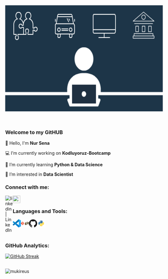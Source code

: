 <br />
<p align="center">
  <img src="https://github.com/nursenabozdag/nursenabozdag/blob/main/98280c9ae6e97b29681fccbf04e57117.gif" width="550" height="340" />
</p>
<br />


### Welcome to my GitHUB

👋 Hello, I'm **Nur Sena**

💻 I’m currently working on **Kodluyoruz-Bootcamp**

📌 I’m currently learning **Python & Data Science**

👀 I’m interested in **Data Scientist**
<br />
### Connect with me:
[<img align="left" alt="linkedin | LinkedIn" width="24px" src="https://raw.githubusercontent.com/peterthehan/peterthehan/master/assets/linkedin.svg" />]([https://www.linkedin.com/in/nursenabozdag/])
[<img align="left" height="24" width="24" src="https://cdn.jsdelivr.net/npm/simple-icons@v4/icons/gmail.svg" />]([nursenabozdag@outlook.com])
<br />
### Languages and Tools:
[<img align="left" alt="Visual Studio Code" width="26px" src="https://raw.githubusercontent.com/github/explore/80688e429a7d4ef2fca1e82350fe8e3517d3494d/topics/visual-studio-code/visual-studio-code.png" />]([vsCode])
[<img align="left" alt="Git" width="26px" src="https://raw.githubusercontent.com/github/explore/80688e429a7d4ef2fca1e82350fe8e3517d3494d/topics/git/git.png" />]([git])
[<img align="left" alt="GitHub" width="26px" src="https://raw.githubusercontent.com/github/explore/78df643247d429f6cc873026c0622819ad797942/topics/github/github.png" />]([github])
[<img align="left" alt="Python" width="26px" src="https://raw.githubusercontent.com/github/explore/cebd63002168a05a6a642f309227eefeccd92950/topics/python/python.png" />]([python])

<br />
<br />
<br />

### GitHub Analytics:

[![GitHub Streak](https://streak-stats.demolab.com/?user=nursenabozdag&theme=dark)](https://git.io/streak-stats)


<br />


<img height="180em" align="left" src="https://github-readme-stats.vercel.app/api/top-langs?username=nursenabozdag&show_icons=true&locale=en&layout=compact&langs_count=8&theme=radical" alt="mukireus"/>

<br />
<br />




